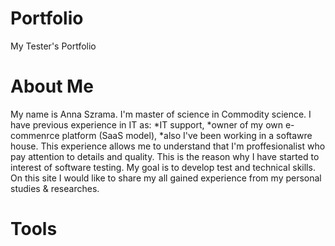 # Portfolio
My Tester's Portfolio
# About Me
My name is Anna Szrama. I'm master of science in Commodity science. I have previous experience in IT as: 
*IT support, 
*owner of my own e-commenrce platform (SaaS model), 
*also I've been working in a softawre house. 
This experience allows me to understand that I'm proffesionalist who pay attention to details and quality. This is the reason why I have started to interest of software testing. My goal is to develop test and technical skills. On this site I would like to share my all gained experience from my personal studies & researches.
# Tools
